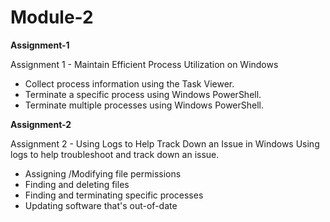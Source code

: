 # Module-2

**Assignment-1**

Assignment 1 - Maintain Efficient Process Utilization on Windows
* Collect process information using the Task Viewer.
* Terminate a specific process using Windows PowerShell.
* Terminate multiple processes using Windows PowerShell.

**Assignment-2**

Assignment 2 - Using Logs to Help Track Down an Issue in Windows
Using logs to help troubleshoot and track down an issue.
* Assigning /Modifying file permissions
* Finding and deleting files
* Finding and terminating specific processes
* Updating software that's out-of-date



